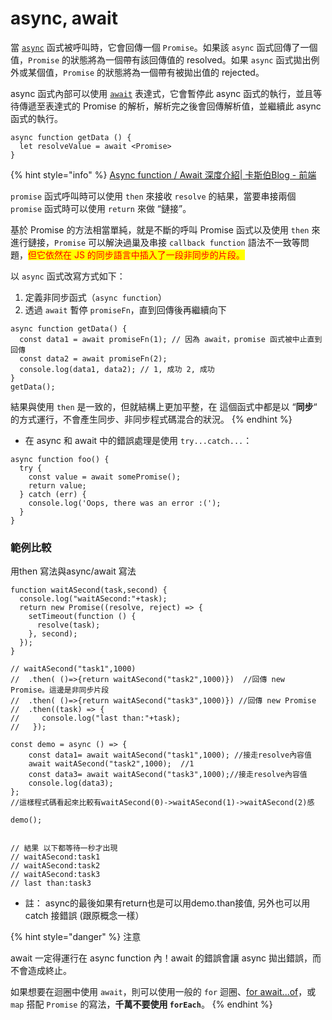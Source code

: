 # async, await

當 [`async`](https://developer.mozilla.org/zh-TW/docs/Web/JavaScript/Reference/Statements/async\_function) 函式被呼叫時，它會回傳一個 `Promise`。如果該 `async` 函式回傳了一個值，`Promise` 的狀態將為一個帶有該回傳值的 resolved。如果 `async` 函式拋出例外或某個值，`Promise` 的狀態將為一個帶有被拋出值的 rejected。

async 函式內部可以使用 [`await`](https://developer.mozilla.org/zh-TW/docs/Web/JavaScript/Reference/Operators/await) 表達式，它會暫停此 async 函式的執行，並且等待傳遞至表達式的 Promise 的解析，解析完之後會回傳解析值，並繼續此 async 函式的執行。

```
async function getData () {
  let resolveValue = await <Promise>
}
```

{% hint style="info" %}
[Async function / Await 深度介紹| 卡斯伯Blog - 前端](https://www.casper.tw/development/2020/10/16/async-await/)

`promise` 函式呼叫時可以使用 `then` 來接收 `resolve` 的結果，當要串接兩個 `promise` 函式時可以使用 `return` 來做 “鏈接”。

基於 Promise 的方法相當單純，就是不斷的呼叫 Promise 函式以及使用 `then` 來進行鏈接，`Promise` 可以解決過巢及串接 `callback function` 語法不一致等問題，<mark style="color:red;">但它依然在 JS 的同步語言中插入了一段非同步的片段。</mark>



以 `async` 函式改寫方式如下：

1. 定義非同步函式（`async function`）
2. 透過 `await` 暫停 `promiseFn`，直到回傳後再繼續向下

```
async function getData() {
  const data1 = await promiseFn(1); // 因為 await，promise 函式被中止直到回傳
  const data2 = await promiseFn(2);
  console.log(data1, data2); // 1, 成功 2, 成功
}
getData();
```

結果與使用 `then` 是一致的，但就結構上更加平整，在 這個函式中都是以 “**同步**“ 的方式運行，不會產生同步、非同步程式碼混合的狀況。
{% endhint %}

* 在 async 和 await 中的錯誤處理是使用 `try...catch...`：

```
async function foo() {
  try {
    const value = await somePromise();
    return value;
  } catch (err) {
    console.log('Oops, there was an error :(');
  }
}
```

### 範例比較

用then 寫法與async/await 寫法

```
function waitASecond(task,second) {
  console.log("waitASecond:"+task);
  return new Promise((resolve, reject) => {
    setTimeout(function () {
      resolve(task);
    }, second);
  });
}

// waitASecond("task1",1000)
//  .then( ()=>{return waitASecond("task2",1000)})  //回傳 new Promise。這邊是非同步片段
//  .then( ()=>{return waitASecond("task3",1000)}) //回傳 new Promise 
//  .then((task) => {
//     console.log("last than:"+task);
//   });
  
const demo = async () => {
    const data1= await waitASecond("task1",1000); //接走resolve內容值
    await waitASecond("task2",1000);  //1
    const data3= await waitASecond("task3",1000);//接走resolve內容值
    console.log(data3);
};
//這樣程式碼看起來比較有waitASecond(0)->waitASecond(1)->waitASecond(2)感

demo();


// 結果 以下都等待一秒才出現
// waitASecond:task1
// waitASecond:task2
// waitASecond:task3
// last than:task3
```

* 註： async的最後如果有return也是可以用demo.than接值, 另外也可以用catch 接錯誤 (跟原概念一樣）

{% hint style="danger" %}
注意

await 一定得運行在 async function 內！await 的錯誤會讓 async 拋出錯誤，而不會造成終止。



如果想要在迴圈中使用 `await`，則可以使用一般的 `for` 迴圈、[for await...of](https://developer.mozilla.org/en-US/docs/Web/JavaScript/Reference/Statements/for-await...of)，或 `map` 搭配 `Promise` 的寫法，**千萬不要使用 `forEach`**。
{% endhint %}

&#x20;    &#x20;
